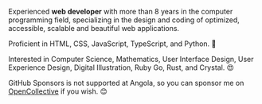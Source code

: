 Experienced **web developer** with more than 8 years in the computer programming field, specializing in the design and coding of optimized, accessible, scalable and beautiful web applications.

Proficient in HTML, CSS, JavaScript, TypeScript, and Python. 🥰

Interested in Computer Science, Mathematics, User Interface Design, User Experience Design, Digital Illustration, Ruby Go, Rust, and Crystal. 😍

GitHub Sponsors is not supported at Angola, so you can sponsor me on [OpenCollective](https://opencollective.com/nazarepiedady) if you wish. 😊
